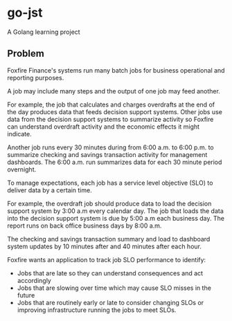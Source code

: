# go-jst

A Golang learning project

## Problem

Foxfire Finance's systems run many batch jobs for business operational and reporting purposes.

A job may include many steps and the output of one job may feed another.

For example, the job that calculates and charges overdrafts at the end of the day produces data that feeds decision support systems. Other jobs use data from the decision support systems to summarize activity so Foxfire can understand overdraft activity and the economic effects it might indicate.

Another job runs every 30 minutes during from 6:00 a.m. to 6:00 p.m. to summarize checking and savings transaction activity for management dashboards. The 6:00 a.m. run summarizes data for each 30 minute period overnight.

To manage expectations, each job has a service level objective (SLO) to deliver data by a certain time.

For example, the overdraft job should produce data to load the decision support system by 3:00 a.m every calendar day. The job that loads the data into the decision support system is due by 5:00 a.m each business day. The report runs on back office business days by 8:00 a.m.

The checking and savings transaction summary and load to dashboard system updates by 10 minutes after and 40 minutes after each hour.

Foxfire wants an application to track job SLO performance to identify:

* Jobs that are late so they can understand consequences and act accordingly
* Jobs that are slowing over time which may cause SLO misses in the future
* Jobs that are routinely early or late to consider changing SLOs or improving infrastructure running the jobs to meet SLOs.
